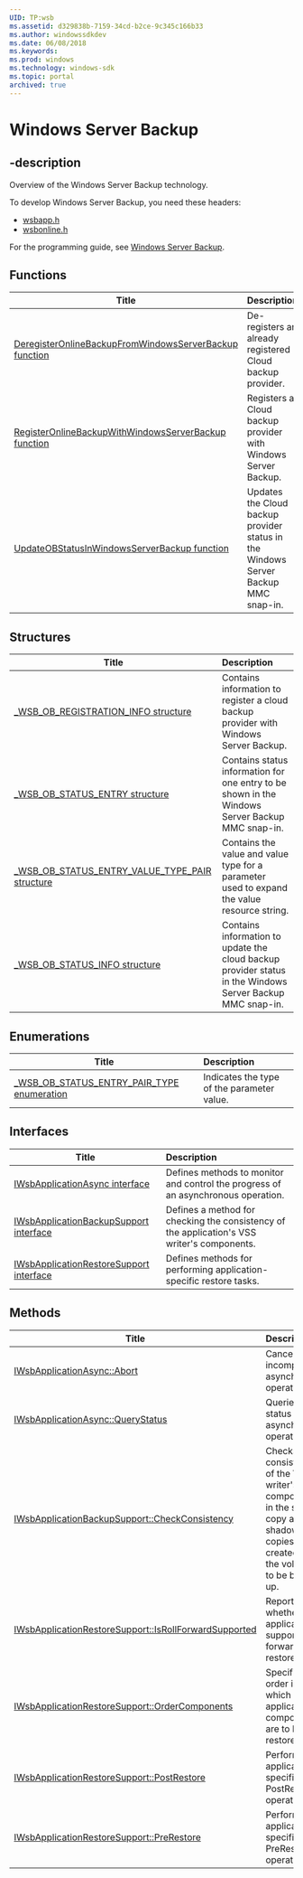 ```yaml
---
UID: TP:wsb
ms.assetid: d329838b-7159-34cd-b2ce-9c345c166b33
ms.author: windowssdkdev
ms.date: 06/08/2018
ms.keywords: 
ms.prod: windows
ms.technology: windows-sdk
ms.topic: portal
archived: true
---
```


# Windows Server Backup

## -description

Overview of the Windows Server Backup technology.

To develop Windows Server Backup, you need these headers:

 * [wsbapp.h](..\wsbapp\index.md)
 * [wsbonline.h](..\wsbonline\index.md)

For the programming guide, see [Windows Server Backup](/previous-versions/windows/desktop/wsb).

## Functions

| Title   | Description   |
| ---- |:---- |
| [DeregisterOnlineBackupFromWindowsServerBackup function](..\wsbonline\nf-wsbonline-deregisteronlinebackupfromwindowsserverbackup.md) | De-registers an already registered Cloud backup provider. |
| [RegisterOnlineBackupWithWindowsServerBackup function](..\wsbonline\nf-wsbonline-registeronlinebackupwithwindowsserverbackup.md) | Registers a Cloud backup provider with Windows Server Backup. |
| [UpdateOBStatusInWindowsServerBackup function](..\wsbonline\nf-wsbonline-updateobstatusinwindowsserverbackup.md) | Updates the Cloud backup provider status in the Windows Server Backup MMC snap-in. |

## Structures

| Title   | Description   |
| ---- |:---- |
| [_WSB_OB_REGISTRATION_INFO structure](..\wsbonline\ns-wsbonline-_wsb_ob_registration_info.md) | Contains information to register a cloud backup provider with Windows Server Backup. |
| [_WSB_OB_STATUS_ENTRY structure](..\wsbonline\ns-wsbonline-_wsb_ob_status_entry.md) | Contains status information for one entry to be shown in the Windows Server Backup MMC snap-in. |
| [_WSB_OB_STATUS_ENTRY_VALUE_TYPE_PAIR structure](..\wsbonline\ns-wsbonline-_wsb_ob_status_entry_value_type_pair.md) | Contains the value and value type for a parameter used to expand the value resource string. |
| [_WSB_OB_STATUS_INFO structure](..\wsbonline\ns-wsbonline-_wsb_ob_status_info.md) | Contains information to update the cloud backup provider status in the Windows Server Backup MMC snap-in. |

## Enumerations

| Title   | Description   |
| ---- |:---- |
| [_WSB_OB_STATUS_ENTRY_PAIR_TYPE enumeration](..\wsbonline\ne-wsbonline-_wsb_ob_status_entry_pair_type.md) | Indicates the type of the parameter value. |

## Interfaces

| Title   | Description   |
| ---- |:---- |
| [IWsbApplicationAsync interface](..\wsbapp\nn-wsbapp-iwsbapplicationasync.md) | Defines methods to monitor and control the progress of an asynchronous operation. |
| [IWsbApplicationBackupSupport interface](..\wsbapp\nn-wsbapp-iwsbapplicationbackupsupport.md) | Defines a method for checking the consistency of the application's VSS writer's components. |
| [IWsbApplicationRestoreSupport interface](..\wsbapp\nn-wsbapp-iwsbapplicationrestoresupport.md) | Defines methods for performing application-specific restore tasks. |

## Methods

| Title   | Description   |
| ---- |:---- |
| [IWsbApplicationAsync::Abort](..\wsbapp\nf-wsbapp-iwsbapplicationasync-abort.md) | Cancels an incomplete asynchronous operation. |
| [IWsbApplicationAsync::QueryStatus](..\wsbapp\nf-wsbapp-iwsbapplicationasync-querystatus.md) | Queries the status of an asynchronous operation. |
| [IWsbApplicationBackupSupport::CheckConsistency](..\wsbapp\nf-wsbapp-iwsbapplicationbackupsupport-checkconsistency.md) | Checks the consistency of the VSS writer's components in the shadow copy after shadow copies are created for the volumes to be backed up. |
| [IWsbApplicationRestoreSupport::IsRollForwardSupported](..\wsbapp\nf-wsbapp-iwsbapplicationrestoresupport-isrollforwardsupported.md) | Reports whether the application supports roll-forward restore. |
| [IWsbApplicationRestoreSupport::OrderComponents](..\wsbapp\nf-wsbapp-iwsbapplicationrestoresupport-ordercomponents.md) | Specifies the order in which application components are to be restored. |
| [IWsbApplicationRestoreSupport::PostRestore](..\wsbapp\nf-wsbapp-iwsbapplicationrestoresupport-postrestore.md) | Performs application-specific PostRestore operations. |
| [IWsbApplicationRestoreSupport::PreRestore](..\wsbapp\nf-wsbapp-iwsbapplicationrestoresupport-prerestore.md) | Performs application-specific PreRestore operations. |

